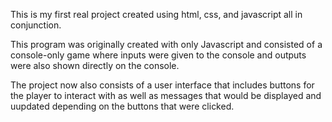 This is my first real project created using html, css, and javascript all in conjunction.

This program was originally created with only Javascript and consisted of a console-only game where inputs were given to the console and outputs were also shown directly on the console.

The project now also consists of a user interface that includes buttons for the player to interact with as well as messages that would be displayed and uupdated depending on the buttons that were clicked.